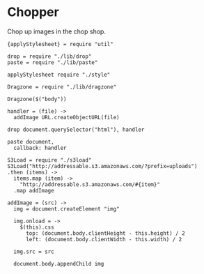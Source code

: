 Chopper
=======

Chop up images in the chop shop.

    {applyStylesheet} = require "util"

    drop = require "./lib/drop"
    paste = require "./lib/paste"

    applyStylesheet require "./style"

    Dragzone = require "./lib/dragzone"

    Dragzone($("body"))

    handler = (file) ->
      addImage URL.createObjectURL(file)

    drop document.querySelector("html"), handler

    paste document,
      callback: handler

    S3Load = require "./s3load"
    S3Load("http://addressable.s3.amazonaws.com/?prefix=uploads")
    .then (items) ->
      items.map (item) ->
        "http://addressable.s3.amazonaws.com/#{item}"
      .map addImage

    addImage = (src) ->
      img = document.createElement "img"

      img.onload = ->
        $(this).css
          top: (document.body.clientHeight - this.height) / 2
          left: (document.body.clientWidth - this.width) / 2

      img.src = src

      document.body.appendChild img
